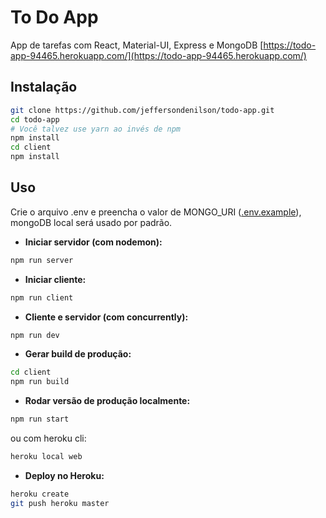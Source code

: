 # To Do App
App de tarefas com React, Material-UI, Express e MongoDB
[https://todo-app-94465.herokuapp.com/](https://todo-app-94465.herokuapp.com/)

## Instalação
```bash
git clone https://github.com/jeffersondenilson/todo-app.git
cd todo-app
# Você talvez use yarn ao invés de npm
npm install
cd client
npm install
```

## Uso
Crie o arquivo .env e preencha o valor de MONGO_URI ([.env.example](.env.example)), mongoDB local será usado por padrão.

* **Iniciar servidor (com nodemon):**
```bash
npm run server
```
* **Iniciar cliente:**
```bash
npm run client
```

* **Cliente e servidor (com concurrently):**
```bash
npm run dev
```

* **Gerar build de produção:**
```bash
cd client
npm run build
```

* **Rodar versão de produção localmente:**
```bash
npm run start
```
ou com heroku cli:
```bash
heroku local web
```

* **Deploy no Heroku:**
```bash
heroku create
git push heroku master
```